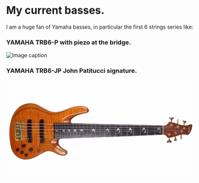 # My current basses.

I am a huge fan of Yamaha basses, in particular the first 6 strings series like:

### YAMAHA TRB6-P with piezo at the bridge.
![Image caption](/website/assets/yamaha-trb-6P.webp)

### YAMAHA TRB6-JP John Patitucci signature.
![Image caption](/assets/yamaha-trb-JP.jpg)